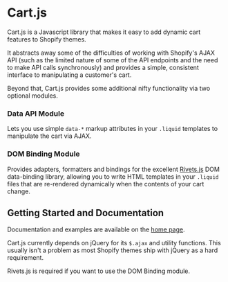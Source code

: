 # Cart.js

Cart.js is a Javascript library that makes it easy to add dynamic cart features to Shopify themes.

It abstracts away some of the difficulties of working with Shopify's AJAX API (such as the limited nature of some of the
API endpoints and the need to make API calls synchronously) and provides a simple, consistent interface to manipulating
a customer's cart.

Beyond that, Cart.js provides some additional nifty functionality via two optional modules.


### Data API Module

Lets you use simple `data-*` markup attributes in your `.liquid` templates to manipulate the cart via AJAX.


### DOM Binding Module

Provides adapters, formatters and bindings for the excellent [Rivets.js](http://rivetsjs.com) DOM data-binding library,
allowing you to write HTML templates in your `.liquid` files that are re-rendered dynamically when the contents of your
cart change.


## Getting Started and Documentation

Documentation and examples are available on the [home page](http://cart-js.myshopify.com).

Cart.js currently depends on jQuery for its `$.ajax` and utility functions. This usually isn't a problem as most Shopify
themes ship with jQuery as a hard requirement.

Rivets.js is required if you want to use the DOM Binding module.